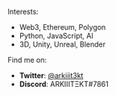 Interests:
- Web3, Ethereum, Polygon
- Python, JavaScript, AI
- 3D, Unity, Unreal, Blender

Find me on: 
  - **Twitter**: [@arkiiit3kt](https://twitter.com/arkiiit3kt)
  - **Discord**: ARKIIITΞKT#7861
